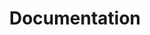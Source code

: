 ---
title: "Documentation"
linkTitle: "Documentation"
type: "docs"
weight: 20
description: >
    Documentation on working with various features of CouchDB.
---